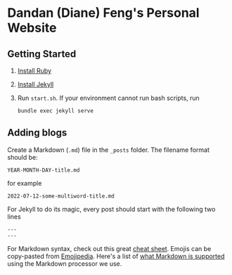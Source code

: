 # Dandan (Diane) Feng's Personal Website

## Getting Started

1. [Install Ruby](https://www.ruby-lang.org/en/documentation/installation/)
1. [Install Jekyll](https://jekyllrb.com/docs/installation/)
1. Run `start.sh`. If your environment cannot run bash scripts, run

    ```ps1
    bundle exec jekyll serve
    ```

## Adding blogs

Create a Markdown (`.md`) file in the `_posts` folder. The filename format should be:

```
YEAR-MONTH-DAY-title.md
```

for example

```
2022-07-12-some-multiword-title.md
```

For Jekyll to do its magic, every post should start with the following two lines

```
---
---
```

For Markdown syntax, check out this great [cheat sheet](https://www.markdownguide.org/cheat-sheet/). Emojis can be
copy-pasted from [Emojipedia](https://emojipedia.org/). Here's a list of [what Markdown is supported](https://www.markdownguide.org/tools/jekyll/)
using the Markdown processor we use.
